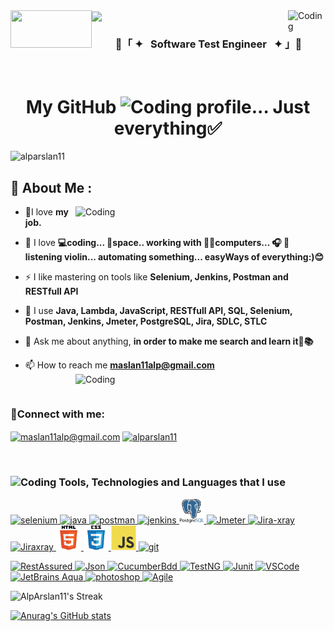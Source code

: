 

<img align="left" height="60" width="130" src="https://github.com/AlpArslan11/AlpArslan11/assets/101150339/f906a4b5-1391-4046-b056-d0202b4c5adf" />
<img align="right" alt="Coding" width="60" src="https://github.com/AlpArslan11/AlpArslan11/assets/101150339/9375f2a4-ece0-49f0-94c5-e0c62317dc9c">

<img align="center" src="https://readme-typing-svg.demolab.com?font=JetBrains+Mono+Medium&weight=600&size=29&pause=1000&color=1F2136&center=true&vCenter=true&random=false&width=435&lines=Hi+there!%F0%9F%91%8B;I'm+M.Alparslan%F0%9F%A6%81;Nice+to+meet+you!%F0%9F%98%8E;%F0%9F%91%8DHave+a+nice+day!%F0%9F%91%8D" /> 
<br>
<h3 align="center">🌟「 ✦ &nbsp;  Software Test Engineer &nbsp; ✦ 」🌟</h3>

<br>


<h1 align="center">My GitHub <img alt="Coding" width="55" src="https://user-images.githubusercontent.com/74038190/212257468-1e9a91f1-b626-4baa-b15d-5c385dfa7ed2.gif"> profile... Just everything✅</h1>


<p align="left"> <img src="https://komarev.com/ghpvc/?username=alparslan11&label=Profile%20views&color=0e75b6&style=flat" alt="alparslan11" /> </p>


<h2 align="left">🔖 About Me :</h1>
<img align="right" alt="Coding" width="400" src="https://github.com/AlpArslan11/AlpArslan11/assets/101150339/499e6667-99b4-47a8-a888-8c0f95c1a733">

- 👔I love **my job.**

- 🎨 I love **💻coding... 🚀space.. working with 👨‍💻computers... 🎧 🎻listening violin... automating something... easyWays of everything:)😊**

- ⚡ I like mastering on tools like **Selenium, Jenkins, Postman and RESTfull API**

- 🎒 I use **Java, Lambda, JavaScript, RESTfull API, SQL, Selenium, Postman, Jenkins, Jmeter, PostgreSQL, Jira, SDLC, STLC**

- 💬 Ask me about anything, **in order to make me search and learn it👨📚**

- 📫 How to reach me **maslan11alp@gmail.com**
  <img align="right" alt="Coding" width="400" src="https://readme-typing-svg.demolab.com?font=Edu+QLD+Beginner+Medium&weight=700&size=22&duration=8000&pause=2000&color=386F9C&center=true&vCenter=true&random=false&width=435&lines=Testing+the+future%2C+today%F0%9F%94%AE">



<br>

<h3 align="left">🔗Connect with me:</h3>
<p align="left">
<a href="mailto:maslan11alp@gmail.com" target="blank"><img align="center" src="https://github.com/AlpArslan11/AlpArslan11/assets/101150339/50d7e075-0bef-4dac-82dd-04e29f9d522d" alt="maslan11alp@gmail.com" height="30" width="40" /></a>
<a href="https://linkedin.com/in/alparslan11" target="blank"><img align="center" src="https://raw.githubusercontent.com/rahuldkjain/github-profile-readme-generator/master/src/images/icons/Social/linked-in-alt.svg" alt="alparslan11" height="30" width="40" /></a>
</p>




<br>

<h3 align="left"><img alt="Coding" width="30" src="https://github.com/AlpArslan11/AlpArslan11/assets/101150339/9cb3fd43-5ee1-4e67-845d-2afa327053a2"> Tools, Technologies and Languages that I use </h3>
<p align="left"> 
    <a href="https://www.selenium.dev" target="_blank" rel="noreferrer"> <img src="https://github.com/AlpArslan11/AlpArslan11/assets/101150339/d0484bfc-f1a0-4f11-b952-1b28aecde5c3" alt="selenium" width="40" height="40"/> </a>
    <a href="https://www.java.com" target="_blank" rel="noreferrer"> <img src="https://github.com/AlpArslan11/AlpArslan11/assets/101150339/4d38aa35-36f9-4422-8e8d-f74249eccce5" alt="java" width="40" height="40"/> </a>
   <a href="https://postman.com" target="_blank" rel="noreferrer"> <img src="https://www.vectorlogo.zone/logos/getpostman/getpostman-icon.svg" alt="postman" width="40" height="40"/> </a>  
    <a href="https://www.jenkins.io" target="_blank" rel="noreferrer"> <img src="https://www.vectorlogo.zone/logos/jenkins/jenkins-icon.svg" alt="jenkins" width="40" height="40"/> </a>
 <a href="https://www.postgresql.org" target="_blank" rel="noreferrer"> <img src="https://raw.githubusercontent.com/devicons/devicon/master/icons/postgresql/postgresql-original-wordmark.svg" alt="postgresql" width="40" height="40"/> </a> 
  <a href="https://jmeter.apache.org/" target="_blank" rel="noreferrer"> <img src="https://github.com/AlpArslan11/AlpArslan11/assets/101150339/d989d880-8718-486c-999a-67b6f9646038" alt="Jmeter" width="40" height="40"/> </a>
   <a href="https://www.atlassian.com/software/jira?&aceid=&adposition=&adgroup=144803328227&campaign=18452096610&creative=663328874107&device=c&keyword=jira&matchtype=e&network=g&placement=&ds_kids=p73363643282&ds_e=GOOGLE&ds_eid=700000001558501&ds_e1=GOOGLE&gad_source=1&gclid=EAIaIQobChMIoLOCp9O_gwMV-pRoCR1dlg0XEAAYASAAEgJ1cvD_BwE&gclsrc=aw.ds" target="_blank" rel="noreferrer"> <img src="https://github.com/AlpArslan11/AlpArslan11/assets/101150339/bc6be315-83c5-41cc-bcec-9006920b9f07" alt="Jira-xray" width="40" height="40"/> </a>
       <a href="https://www.atlassian.com/software/jira?&aceid=&adposition=&adgroup=144803328227&campaign=18452096610&creative=663328874107&device=c&keyword=jira&matchtype=e&network=g&placement=&ds_kids=p73363643282&ds_e=GOOGLE&ds_eid=700000001558501&ds_e1=GOOGLE&gad_source=1&gclid=EAIaIQobChMIoLOCp9O_gwMV-pRoCR1dlg0XEAAYASAAEgJ1cvD_BwE&gclsrc=aw.ds" target="_blank" rel="noreferrer"> <img src="https://github.com/AlpArslan11/AlpArslan11/assets/101150339/a58a5f96-b7e1-4704-be8a-8e4a5bb37c22" alt="Jiraxray" width="40" height="40"/> </a>   
   <a href="https://www.w3.org/html/" target="_blank" rel="noreferrer"> <img src="https://raw.githubusercontent.com/devicons/devicon/master/icons/html5/html5-original-wordmark.svg" alt="html5" width="40" height="40"/> </a> 
  <a href="https://www.w3schools.com/css/" target="_blank" rel="noreferrer"> <img src="https://raw.githubusercontent.com/devicons/devicon/master/icons/css3/css3-original-wordmark.svg" alt="css3" width="40" height="40"/> </a> 
    <a href="https://developer.mozilla.org/en-US/docs/Web/JavaScript" target="_blank" rel="noreferrer"> <img src="https://raw.githubusercontent.com/devicons/devicon/master/icons/javascript/javascript-original.svg" alt="javascript" width="40" height="40"/> </a> 
  <a href="https://git-scm.com/" target="_blank" rel="noreferrer"> <img src="https://www.vectorlogo.zone/logos/git-scm/git-scm-icon.svg" alt="git" width="40" height="40"/> </a> 
  
 <a href="https://rest-assured.io/" target="_blank" rel="noreferrer"> <img src="https://github.com/AlpArslan11/AlpArslan11/assets/101150339/9b7d9419-2810-4c96-9a20-bf623777c51b" alt="RestAssured" width="40" height="40"/> </a>
 <a href="https://www.json.org/json-en.html" target="_blank" rel="noreferrer"> <img src="https://github.com/AlpArslan11/AlpArslan11/assets/101150339/a1c841ae-e78e-4433-b6ca-e33a8a5a154e" alt="Json" width="40" height="40"/> </a>
 <a href="https://cucumber.io/" target="_blank" rel="noreferrer"> <img src="https://github.com/AlpArslan11/AlpArslan11/assets/101150339/d8cfb6e8-5f1c-4c80-b738-4662556f7f2a" alt="CucumberBdd" width="40" height="40"/> </a>
 <a href="https://testng.org/doc/" target="_blank" rel="noreferrer"> <img src="https://github.com/AlpArslan11/AlpArslan11/assets/101150339/095683ff-83ce-412d-8aae-57a81e9401b4" alt="TestNG" width="40" height="40"/> </a>
 <a href="https://junit.org/junit5/" target="_blank" rel="noreferrer"> <img src="https://github.com/AlpArslan11/AlpArslan11/assets/101150339/095b51f1-3689-43e1-a73e-b45b47ced435" alt="Junit" width="40" height="40"/> </a>
 <a href="https://code.visualstudio.com/" target="_blank" rel="noreferrer"> <img src="https://github.com/AlpArslan11/AlpArslan11/assets/101150339/afce632f-b464-48be-a290-a0f940d3f0a8" alt="VSCode" width="40" height="40"/></a>
 <a href="https://www.jetbrains.com/aqua/" target="_blank" rel="noreferrer"> <img src="https://github.com/AlpArslan11/AlpArslan11/assets/101150339/425bfe1a-028a-474f-8fa8-6036aa4f6e8e" alt="JetBrains Aqua" width="40" height="40"/> </a>
 <a href="https://www.photoshop.com/en" target="_blank" rel="noreferrer"> <img src="https://github.com/AlpArslan11/AlpArslan11/assets/101150339/b086228f-902c-4fb3-b05f-9f13dc593a10" alt="photoshop" width="40" height="40"/> </a>
 <a href="https://www.amazon.com.tr/What-Agile-Methodology-Software-Development/dp/B099N35XLB" target="_blank" rel="noreferrer"> <img src="https://github.com/AlpArslan11/AlpArslan11/assets/101150339/72650b27-43f0-490f-8d7c-83f07acb7b3c" alt="Agile" width="40" height="40"/> </a>
    
</p>





![AlpArslan11's Streak](https://github-readme-streak-stats.herokuapp.com/?user=AlpArslan11&theme=default&hide_border=true)




[![Anurag's GitHub stats](https://github-readme-stats.vercel.app/api?username=AlpArslan11&show_icons=true&count_private=true&theme=default)](https://github.com/AlpArslan11)




